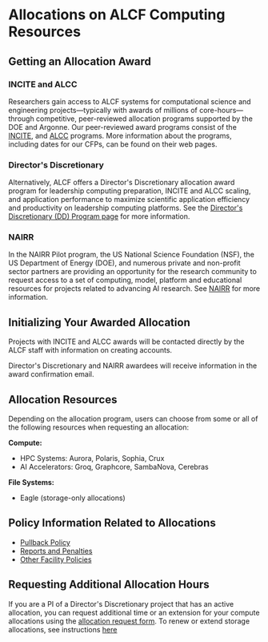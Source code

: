 # Allocations on ALCF Computing Resources

## Getting an Allocation Award
### INCITE and ALCC
Researchers gain access to ALCF systems for computational science and engineering projects—typically with awards of millions of core-hours—through competitive, peer-reviewed allocation programs supported by the DOE and Argonne. Our peer-reviewed award programs consist of the [INCITE](https://www.alcf.anl.gov/science/incite-allocation-program), and [ALCC](https://www.alcf.anl.gov/science/alcc-allocation-program) programs. More information about the programs, including dates for our CFPs, can be found on their web pages.

### Director's Discretionary 
Alternatively, ALCF offers a Director's Discretionary allocation award program for leadership computing preparation, INCITE and ALCC scaling, and application performance to maximize scientific application efficiency and productivity on leadership computing platforms. See the [Director's Discretionary (DD) Program page](https://www.alcf.anl.gov/science/directors-discretionary-allocation-program) for more information.

### NAIRR
In the NAIRR Pilot program, the US National Science Foundation (NSF), the US Department of Energy (DOE), and numerous private and non-profit sector partners are providing an opportunity for the research community to request access to a set of computing, model, platform and educational resources for projects related to advancing AI research. See [NAIRR](https://www.alcf.anl.gov/nairr-program) for more information.

## Initializing Your Awarded Allocation 
Projects with INCITE and ALCC awards will be contacted directly by the ALCF staff with information on creating accounts.

Director's Discretionary and NAIRR awardees will receive information in the award confirmation email. 

## Allocation Resources
Depending on the allocation program, users can choose from some or all of the following resources when requesting an allocation:

**Compute:**

- HPC Systems: Aurora, Polaris, Sophia, Crux
- AI Accelerators: Groq, Graphcore, SambaNova, Cerebras

**File Systems:**

- Eagle (storage-only allocations)

## Policy Information Related to Allocations
* [Pullback Policy](../../policies/queue-scheduling/pullback-policy.md)
* [Reports and Penalties](../project-management/project-reports.md#penalties)
* [Other Facility Policies](../../policies/index.md)

## Requesting Additional Allocation Hours
If you are a PI of a Director's Discretionary project that has an active allocation, you can request additional time or an extension for your compute allocations using the [allocation request form](https://my.alcf.anl.gov/accounts/#/allocationRequests). To renew or extend storage allocations, see instructions [here](../accounts-and-access/accounts-and-access-faqs.md#i-am-unable-to-sign-in-to-the-accounts-website-what-do-i-do)
